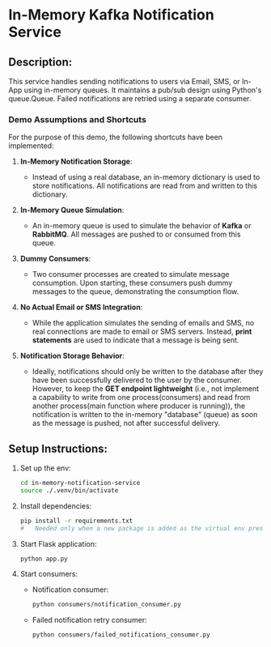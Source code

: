 # In-Memory Kafka Notification Service

## Description:
This service handles sending notifications to users via Email, SMS, or In-App using in-memory queues. It maintains a pub/sub design using Python's queue.Queue. Failed notifications are retried using a separate consumer.

### **Demo Assumptions and Shortcuts**

For the purpose of this demo, the following shortcuts have been implemented:

1. **In-Memory Notification Storage**:

   * Instead of using a real database, an in-memory dictionary is used to store notifications. All notifications are read from and written to this dictionary.

2. **In-Memory Queue Simulation**:

   * An in-memory queue is used to simulate the behavior of **Kafka** or **RabbitMQ**. All messages are pushed to or consumed from this queue.

3. **Dummy Consumers**:

   * Two consumer processes are created to simulate message consumption. Upon starting, these consumers push dummy messages to the queue, demonstrating the consumption flow.

4. **No Actual Email or SMS Integration**:

   * While the application simulates the sending of emails and SMS, no real connections are made to email or SMS servers. Instead, **print statements** are used to indicate that a message is being sent.

5. **Notification Storage Behavior**:

   * Ideally, notifications should only be written to the database after they have been successfully delivered to the user by the consumer. However, to keep the **GET endpoint lightweight** (i.e., not implement a capability to write from one process(consumers) and read from another process(main function where producer is running)), the notification is written to the in-memory "database" (queue) as soon as the message is pushed, not after successful delivery.

## Setup Instructions:
1. Set up the env:
   ```bash
   cd in-memory-notification-service
   source ./.venv/bin/activate
   ```

2. Install dependencies:
   ```bash
   pip install -r requirements.txt
   #   Needed only when a new package is added as the virtual env present in repo already has all dependencies installed.
   ```

3. Start Flask application:
   ```bash
   python app.py
   ```

4. Start consumers:
   - Notification consumer:
     ```bash
     python consumers/notification_consumer.py
     ```
   - Failed notification retry consumer:
     ```bash
     python consumers/failed_notifications_consumer.py
     ```
   